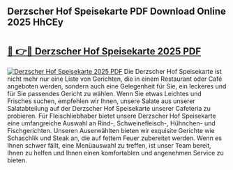 ## Derzscher Hof Speisekarte PDF Download Online 2025 HhCEy

# <h2><a href="http://gc9gbz.nevu.top/?p=Derzscher+Hof+Speisekarte">🔗 👉🔴 Derzscher Hof Speisekarte 2025 PDF</a></h2>

[![Derzscher Hof Speisekarte 2025 PDF](https://i.imgur.com/dBaPXMq.png)](http://gc9gbz.nevu.top/?p=Derzscher+Hof+Speisekarte)
Die Derzscher Hof Speisekarte ist nicht mehr nur eine Liste von Gerichten, die in einem Restaurant oder Café angeboten werden, sondern auch eine Gelegenheit für Sie, ein leckeres und für Sie passendes Gericht zu wählen. Wenn Sie etwas Leichtes und Frisches suchen, empfehlen wir Ihnen, unsere Salate aus unserer Salatabteilung auf der Derzscher Hof Speisekarte unserer Cafeteria zu probieren. Für Fleischliebhaber bietet unsere Derzscher Hof Speisekarte eine umfangreiche Auswahl an Rind-, Schweinefleisch-, Hühnchen- und Fischgerichten. Unseren Auserwählten bieten wir exquisite Gerichte wie Schaschlik und Steak an, die auf fettem Feuer zubereitet werden. Wenn es Ihnen schwer fällt, eine Menüauswahl zu treffen, ist unser Team bereit, Ihnen zu helfen und Ihnen einen komfortablen und angenehmen Service zu bieten.
